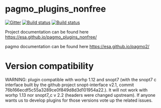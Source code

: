 pagmo_plugins_nonfree
=====================

[![Gitter](https://img.shields.io/gitter/room/nwjs/nw.js.svg)](https://gitter.im/pagmo2/Lobby?utm_source=badge&utm_medium=badge&utm_campaign=pr-badge&utm_content=badge)
[![Build status](https://travis-ci.org/esa/pagmo_plugins_nonfree.svg?branch=master)](https://travis-ci.org/esa/pagmo_plugins_nonfree)
[![Build status](https://ci.appveyor.com/api/projects/status/g5d3g4sgm437a05a?svg=true)](https://ci.appveyor.com/project/ci4esa/pagmo-plugins-nonfree)


Project documentation can be found here https://esa.github.io/pagmo_plugins_nonfree/

pagmo documentation can be found here https://esa.github.io/pagmo2/

Version compatibility
=====================
WARNING: plugin compatible with worhp 1.12 and snopt7 (with the snopt7 c interface built by the github project snopt-interface v2.1, commit 76b166ecdf5c55a3289ce0f849d8d3d101954a22.). It will not work with worhp 1.13 nor snopt7_c v 2.2 (headers were changed upstream). If anyone wants us to develop plugins for those versions vote up the related issues.


